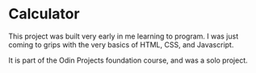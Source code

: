 # Calculator

This project was built very early in me learning to program. I was just coming to grips with the very basics of HTML, CSS, and Javascript.

It is part of the Odin Projects foundation course, and was a solo project.
